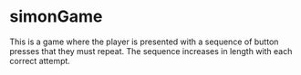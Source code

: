 # simonGame
This is a game where the player is presented with a sequence of button presses that they must repeat. The sequence increases in length with each correct attempt.
